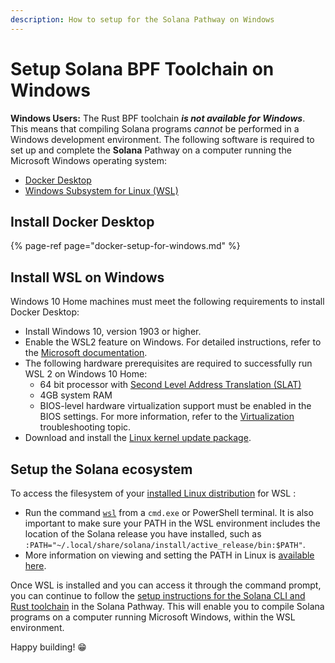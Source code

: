 ```yaml
---
description: How to setup for the Solana Pathway on Windows
---
```


# Setup Solana BPF Toolchain on Windows

**Windows Users:** The Rust BPF toolchain _**is not available for Windows**_.   
This means that compiling Solana programs _cannot_ be performed in a Windows development environment. The following software is required to set up and complete the **Solana** Pathway on a computer running the Microsoft Windows operating system:

* [Docker Desktop](https://docs.figment.io/network-documentation/extra-guides/docker-setup-for-windows)
* [Windows Subsystem for Linux \(WSL\)](https://docs.microsoft.com/en-us/windows/wsl/install-win10#manual-installation-steps)

## **Install Docker Desktop**

{% page-ref page="docker-setup-for-windows.md" %}

## **Install WSL on Windows**

Windows 10 Home machines must meet the following requirements to install Docker Desktop:

* Install Windows 10, version 1903 or higher. 
* Enable the WSL2 feature on Windows. For detailed instructions, refer to the [Microsoft documentation](https://docs.microsoft.com/en-us/windows/wsl/install-win10).
* The following hardware prerequisites are required to successfully run WSL 2 on Windows 10 Home:
  * 64 bit processor with [Second Level Address Translation \(SLAT\)](https://en.wikipedia.org/wiki/Second_Level_Address_Translation)
  * 4GB system RAM
  * BIOS-level hardware virtualization support must be enabled in the BIOS settings. For more information, refer to the [Virtualization](https://docs.docker.com/desktop/windows/troubleshoot/#virtualization) troubleshooting topic.
* Download and install the [Linux kernel update package](https://docs.microsoft.com/windows/wsl/wsl2-kernel).

## **Setup the Solana ecosystem**

To access the filesystem of your [installed Linux distribution](https://docs.microsoft.com/en-us/windows/wsl/install-win10#step-6---install-your-linux-distribution-of-choice) for WSL :

* Run the command [`wsl`](https://docs.microsoft.com/en-us/windows/wsl/reference) from a `cmd.exe` or PowerShell terminal. It is also important to make sure your PATH in the WSL environment includes the location of the Solana release you have installed, such as `:PATH="~/.local/share/solana/install/active_release/bin:$PATH"`.
* More information on viewing and setting the PATH in Linux is [available here](https://opensource.com/article/17/6/set-path-linux).

Once WSL is installed and you can access it through the command prompt, you can continue to follow the [setup instructions for the Solana CLI and Rust toolchain](https://learn.figment.io/tutorials/deploy-solana-program#set-up-the-solana-c-l-i) in the Solana Pathway. This will enable you to compile Solana programs on a computer running Microsoft Windows, within the WSL environment.

Happy building! 😁



